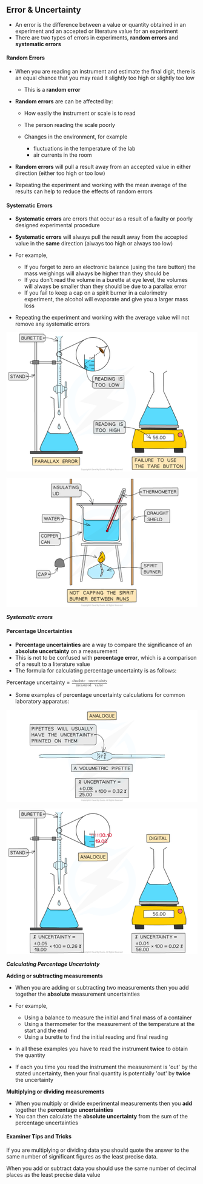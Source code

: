 Error & Uncertainty
-------------------

* An error is the difference between a value or quantity obtained in an experiment and an accepted or literature value for an experiment
* There are two types of errors in experiments, <b>random errors</b> and<b> systematic errors</b>

#### Random Errors

* When you are reading an instrument and estimate the final digit, there is an equal chance that you may read it slightly too high or slightly too low

  + This is a<b> random error</b>
* <b>Random errors</b> are can be affected by:

  + How easily the instrument or scale is to read
  + The person reading the scale poorly
  + Changes in the environment, for example

    - fluctuations in the temperature of the lab
    - air currents in the room
* <b>Random errors</b> will pull a result away from an accepted value in either direction (either too high or too low)
* Repeating the experiment and working with the mean average of the results can help to reduce the effects of random errors

#### Systematic Errors

* <b>Systematic errors</b> are errors that occur as a result of a faulty or poorly designed experimental procedure
* <b>Systematic errors</b> will always pull the result away from the accepted value in the <b>same</b> direction (always too high or always too low)
* For example,

  + If you forget to zero an electronic balance (using the tare button) the mass weighings will always be higher than they should be
  + If you don't read the volume in a burette at eye level, the volumes will always be smaller than they should be due to a parallax error
  + If you fail to keep a cap on a spirit burner in a calorimetry experiment, the alcohol will evaporate and give you a larger mass loss
* Repeating the experiment and working with the average value will not remove any systematic errors

![](11.2.-2-Systematic-Errors-1.png)

![](11.2.-2-Systematic-Errors-2.png)

<i><b>Systematic errors</b></i>

#### Percentage Uncertainties

* <b>Percentage uncertainties</b> are a way to compare the significance of an <b>absolute uncertainty</b> on a measurement
* This is not to be confused with <b>percentage error</b>, which is a comparison of a result to a literature value
* The formula for calculating percentage uncertainty is as follows:

Percentage uncertainty = <math><semantics><mfrac><mrow><mi>absolute</mi><mo> </mo><mi>uncertainty</mi></mrow><mrow><mi>measured</mi><mo> </mo><mi>value</mi></mrow></mfrac><mo>×</mo><mn>100</mn><annotation>{"language":"en","fontFamily":"Times New Roman","fontSize":"18","autoformat":true}</annotation></semantics></math>

* Some examples of percentage uncertainty calculations for common laboratory apparatus:

![](11.2.2-Calculating-Percentage-Uncertainty-2.png)

![](11.2.2-Calculating-Percentage-Uncertainty-1.png)

<i><b>Calculating Percentage Uncertainty</b></i>

<b>Adding or subtracting measurements</b>

* When you are adding or subtracting two measurements then you add together the <b>absolute</b> measurement uncertainties
* For example,

  + Using a balance to measure the initial and final mass of a container
  + Using a thermometer for the measurement of the temperature at the start and the end
  + Using a burette to find the initial reading and final reading
* In all these examples you have to read the instrument <b>twice</b> to obtain the quantity
* If each you time you read the instrument the measurement is 'out' by the stated uncertainty, then your final quantity is potentially 'out' by <b>twice</b> the uncertainty

<b>Multiplying or dividing measurements</b>

* When you multiply or divide experimental measurements then you <b>add</b> together the <b>percentage</b> <b>uncertainties</b>
* You can then calculate the <b>absolute uncertainty</b> from the sum of the percentage uncertainties

#### Examiner Tips and Tricks

If you are multiplying or dividing data you should quote the answer to the same number of significant figures as the least precise data.

When you add or subtract data you should use the same number of decimal places as the least precise data value